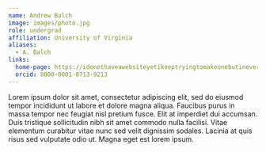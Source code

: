 ```yaml
---
name: Andrew Balch
image: images/photo.jpg
role: undergrad
affiliation: University of Virginia
aliases:
  - A. Balch
links:
  home-page: https://idonothaveawebsiteyetikeeptryingtomakeonebutineverhavetime.com
  orcid: 0000-0001-8713-9213
---
```


Lorem ipsum dolor sit amet, consectetur adipiscing elit, sed do eiusmod tempor incididunt ut labore et dolore magna aliqua.
Faucibus purus in massa tempor nec feugiat nisl pretium fusce.
Elit at imperdiet dui accumsan.
Duis tristique sollicitudin nibh sit amet commodo nulla facilisi.
Vitae elementum curabitur vitae nunc sed velit dignissim sodales.
Lacinia at quis risus sed vulputate odio ut.
Magna eget est lorem ipsum.